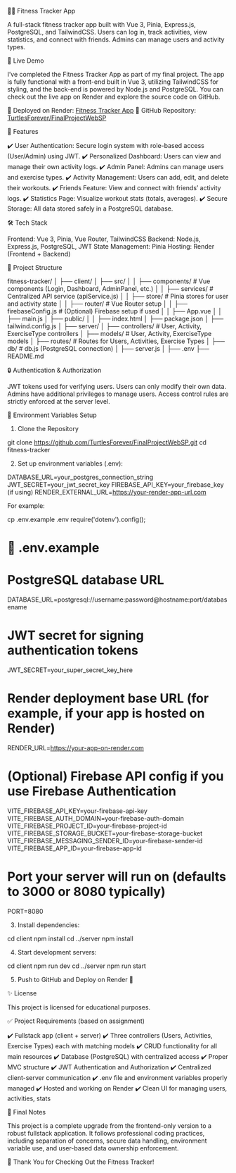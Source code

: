 🏋️‍♂️ Fitness Tracker App

A full-stack fitness tracker app built with Vue 3, Pinia, Express.js, PostgreSQL, and TailwindCSS.
Users can log in, track activities, view statistics, and connect with friends. Admins can manage users and activity types.

🚀 Live Demo

I’ve completed the Fitness Tracker App as part of my final project. The app is fully functional with a front-end built in Vue 3, utilizing TailwindCSS for styling, and the back-end is powered by Node.js and PostgreSQL. You can check out the live app on Render and explore the source code on GitHub.

🔗 Deployed on Render: [Fitness Tracker App](https://finalprojectwebsp.onrender.com)
🔗 GitHub Repository: [TurtlesForever/FinalProjectWebSP](https://github.com/TurtlesForever/FinalProjectWebSP/tree/main)

📌 Features

✔️ User Authentication: Secure login system with role-based access (User/Admin) using JWT.
✔️ Personalized Dashboard: Users can view and manage their own activity logs.
✔️ Admin Panel: Admins can manage users and exercise types.
✔️ Activity Management: Users can add, edit, and delete their workouts.
✔️ Friends Feature: View and connect with friends’ activity logs.
✔️ Statistics Page: Visualize workout stats (totals, averages).
✔️ Secure Storage: All data stored safely in a PostgreSQL database.

🛠️ Tech Stack

Frontend: Vue 3, Pinia, Vue Router, TailwindCSS
Backend: Node.js, Express.js, PostgreSQL, JWT
State Management: Pinia
Hosting: Render (Frontend + Backend)

📂 Project Structure

fitness-tracker/
│
├── client/
│   ├── src/
│   │   ├── components/         # Vue components (Login, Dashboard, AdminPanel, etc.)
│   │   ├── services/            # Centralized API service (apiService.js)
│   │   ├── store/               # Pinia stores for user and activity state
│   │   ├── router/              # Vue Router setup
│   │   ├── firebaseConfig.js    # (Optional) Firebase setup if used
│   │   ├── App.vue
│   │   ├── main.js
│   ├── public/
│   │   ├── index.html
│   ├── package.json
│   ├── tailwind.config.js
│
├── server/
│   ├── controllers/             # User, Activity, ExerciseType controllers
│   ├── models/                  # User, Activity, ExerciseType models
│   ├── routes/                  # Routes for Users, Activities, Exercise Types
│   ├── db/                      # db.js (PostgreSQL connection)
│   ├── server.js
│
├── .env
├── README.md

🔒 Authentication & Authorization

JWT tokens used for verifying users.
Users can only modify their own data.
Admins have additional privileges to manage users.
Access control rules are strictly enforced at the server level.

📄 Environment Variables Setup

1. Clone the Repository

git clone https://github.com/TurtlesForever/FinalProjectWebSP.git
cd fitness-tracker

2. Set up environment variables (.env):

DATABASE_URL=your_postgres_connection_string
JWT_SECRET=your_jwt_secret_key
FIREBASE_API_KEY=your_firebase_key (if using)
RENDER_EXTERNAL_URL=https://your-render-app-url.com

For example:

cp .env.example .env
require('dotenv').config();

# 📂 .env.example

# PostgreSQL database URL
DATABASE_URL=postgresql://username:password@hostname:port/databasename

# JWT secret for signing authentication tokens
JWT_SECRET=your_super_secret_key_here

# Render deployment base URL (for example, if your app is hosted on Render)
RENDER_URL=https://your-app-on-render.com

# (Optional) Firebase API config if you use Firebase Authentication
VITE_FIREBASE_API_KEY=your-firebase-api-key
VITE_FIREBASE_AUTH_DOMAIN=your-firebase-auth-domain
VITE_FIREBASE_PROJECT_ID=your-firebase-project-id
VITE_FIREBASE_STORAGE_BUCKET=your-firebase-storage-bucket
VITE_FIREBASE_MESSAGING_SENDER_ID=your-firebase-sender-id
VITE_FIREBASE_APP_ID=your-firebase-app-id

# Port your server will run on (defaults to 3000 or 8080 typically)
PORT=8080

3. Install dependencies:

cd client
npm install
cd ../server
npm install

4. Start development servers:

cd client
npm run dev
cd ../server
npm run start

5. Push to GitHub and Deploy on Render 🚀

✨ License

This project is licensed for educational purposes.

✅ Project Requirements (based on assignment)

✔️ Fullstack app (client + server)
✔️ Three controllers (Users, Activities, Exercise Types) each with matching models
✔️ CRUD functionality for all main resources
✔️ Database (PostgreSQL) with centralized access
✔️ Proper MVC structure
✔️ JWT Authentication and Authorization
✔️ Centralized client-server communication
✔️ .env file and environment variables properly managed
✔️ Hosted and working on Render
✔️ Clean UI for managing users, activities, stats

📣 Final Notes

This project is a complete upgrade from the frontend-only version to a robust fullstack application.
It follows professional coding practices, including separation of concerns, secure data handling, environment variable use, and user-based data ownership enforcement.

🙌 Thank You for Checking Out the Fitness Tracker!